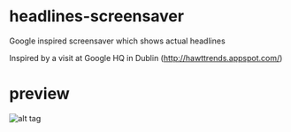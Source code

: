 # headlines-screensaver
Google inspired screensaver which shows actual headlines

Inspired by a visit at Google HQ in Dublin (http://hawttrends.appspot.com/)

# preview
![alt tag](https://raw.github.com/denvers/headlines-screensaver/master/preview.png)

